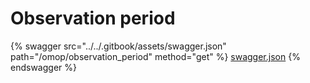 # Observation period

{% swagger src="../../.gitbook/assets/swagger.json" path="/omop/observation_period" method="get" %}
[swagger.json](../../.gitbook/assets/swagger.json)
{% endswagger %}
